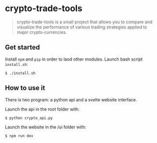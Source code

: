 # crypto-trade-tools

> crypto-trade-tools is a small project that allows you to compare and visualize the performance of various trading strategies applied to major crypto-currencies.

## Get started

Install `npm` and `pip` in order to laod other modules.
Launch bash script `install.sh`:
```
$ ./install.sh
```
## How to use it
There is two program: a python api and a svelte website interface.

Launch the api in the root folder with:
```
$ python crypto_api.py
```
Launch the website in the /ui folder with:
```
$ npm run dev
```
